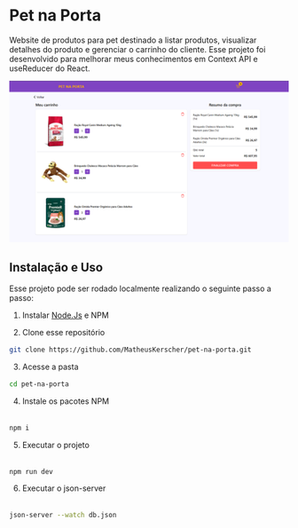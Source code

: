 # Pet na Porta
Website de produtos para pet destinado a listar produtos, visualizar detalhes do produto e gerenciar o carrinho do cliente. Esse projeto foi desenvolvido para melhorar meus conhecimentos em Context API e useReducer do React.

![Thumbnail-Cart](/thumbnail-2.png)

## Instalação e Uso

Esse projeto pode ser rodado localmente realizando o seguinte passo a passo:

1. Instalar [Node.Js](https://nodejs.org/en) e NPM


2. Clone esse repositório

```sh
git clone https://github.com/MatheusKerscher/pet-na-porta.git

```

3. Acesse a pasta

```sh
cd pet-na-porta

```

4. Instale os pacotes NPM

```sh

npm i

```

5. Executar o projeto

```sh

npm run dev

```

6. Executar o json-server

```sh

json-server --watch db.json

```
